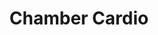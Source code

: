 ---
layout: startup_page
title: "Chamber Cardio"
id: "chambercardio.com"
permalink: "/chambercardiochambercardio.com04042025/"
website: "https://www.chambercardio.com/"
funding_round: "Seed"
funding_amount: "$8M"
investors: "General Catalyst, AlleyCorp, Company Ventures, American Family Ventures, City Light"
about: "Chamber Cardio is a technology-enabled cardiology solution that supports and collaborates with cardiology practices in their transition to value-based care. It provides cardiologists with real-time insights, evidence-based guidelines, care teams, and contracting support to streamline workflows and improve patient care. The company's mission is to empower cardiologists to thrive in a value-based care environment."
markets: "Healthtech, Cardiology, Health Care, Health Diagnostics, Wellness"
hq: "Washington, District of Columbia, United States"
founded_year: "2022"
linkedin: "https://www.linkedin.com/company/chamber-cardio"
twitter: "https://twitter.com/ChamberCardio"
instagram: ""
facebook: ""
crunchbase: "https://www.crunchbase.com/organization/chamber-cardio"
pitchbook: "https://pitchbook.com/profiles/company/519643-72"

# SEO Optimization
meta_title: "Chamber Cardio - Seed Funding ($8M)"
meta_description: "Chamber Cardio, Chamber Cardio is a technology-enabled cardiology solution that supports and collaborates with cardiology practices in their transition to value-based..."
meta_keywords: "Chamber Cardio, Healthtech, Cardiology, Health Care, Health Diagnostics, Wellness, Seed funding"
canonical_url: "https://pkprojectstartups.github.io/projectstartups.com/chambercardiochambercardio.com04042025/"
---